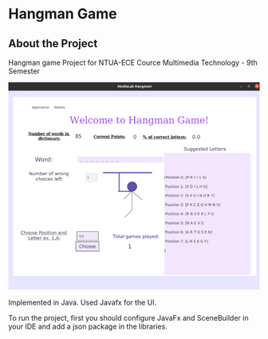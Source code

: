 # Hangman Game

## About the Project
Hangman game Project for NTUA-ECE Cource Multimedia Technology - 9th Semester 

![alt text](https://github.com/nafsika24/Hangman-Game/blob/main/MediaLab%20Screenshots/mainpage.png)


Implemented in Java. Used Javafx for the UI.

To run the project, first you should configure JavaFx and SceneBuilder in your IDE and add a json package in the libraries.
